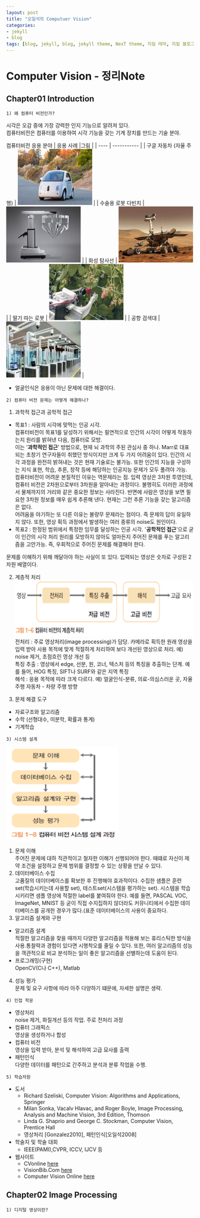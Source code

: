 ```yaml
---
layout: post
title: "오일석의 Computuer Vision"
categories: 
- jekyll
- blog
tags: [blog, jekyll, blog, jekyll theme, NexT theme, 지킬 테마, 지킬 블로그 포스팅, GitHub Pages]
---
```


# Computer Vision - 정리Note

<h2>Chapter01 Introduction</h2>

```
1) 왜 컴퓨터 비전인가?
```

시각은 오감 중에 가장 강력한 인지 기능으로 알려져 있다. <br>
컴퓨터비전은 컴퓨터를 이용하여 시각 기능을 갖는 기계 장치를 만드는 기술 분야.

컴퓨터비전 응용 분야
| 응용 사례 |그림 |
| ---- | ----------- |
| 구글 자동차 (자율 주행) | <img src="/assets/image/Chapter01/구글자동차.jpg" width="200" height="150"> |
| 수술용 로봇 다빈치 | <img src="/assets/image/Chapter01/로봇다빈치.jpg" width="200" height="150"> |
| 화성 탐사선 | <img src="/assets/image/Chapter01/화성탐사선.jpg" width="200" height="150"> |
| 딸기 따는 로봇 | <img src="/assets/image/Chapter01/딸기따는로봇.jpg" width="200" height="150"> |
| 공항 검색대 | <img src="/assets/image/Chapter01/공항검색대.jpg" width="200" height="150"> |

- 얼굴인식은 응용이 아닌 문제에 대한 해결이다.

```
2) 컴퓨터 비전 문제는 어떻게 해결하나?
```

1. 과학적 접근과 공학적 접근

- 목표1 : 사람의 시각에 맞먹는 인공 시각.<br>
  컴퓨터비전이 목표1를 달성하기 위해서는 필연적으로 인간의 시각이 어떻게 작동하는지 원리를 밝혀낸 다음, 컴퓨터로 모방. <br>
  이는 '**과학적인 접근**' 방법으로, 현재 뇌 과학의 주된 관심사 중 하나.
  Marr로 대표되는 초창기 연구자들이 취했던 방식이지만 크게 두 가지 어려움이 있다. 인간의 시각 과정을 완전히 밝혀내는 것은 현재 기술로는 불가능. 또한 인간의 지능을 구성하는 지식 표현, 학습, 추론, 창작 등에 해당하는 인공지능 문제가 모두 풀려야 가능. <br>
  컴퓨터비전이 어려운 본질적인 이유는 역문제라는 점. 입력 영상은 3차원 투영인데, 컴퓨터 비전은 2차원으로부터 3차원을 알아내는 과정이다. 불행히도 이러한 과정에서 물체까지의 거리와 같은 중요한 정보는 사라진다. 반면에 사람은 영상을 보면 필요한 3차원 정보를 매우 쉽게 추론해 낸다. 현재는 그런 추론 기능을 갖는 알고리즘은 없다.<br>
  어려움을 야기하는 또 다른 이유는 불량무 문제라는 점이다. 즉 문제의 답이 유일하지 않다. 또한, 영상 획득 과정에서 발생하는 여러 종류의 noise도 원인이다.
- 목표2 : 한정된 범위에서 특정한 임무를 달성하는 인공 시각.
  '**공학적인 접근**'으로 굳이 인간의 시각 처리 원리를 모방하지 않아도 얼마든지 주어진 문제를 푸는 알고리즘을 고안가능. 즉, 우회적으로 주어진 문제를 해결해야 한다.

문제를 이해하기 위해 깨달아야 하는 사실이 또 있다. 입력되는 영상은 숫자로 구성된 2차원 배열이다.

2. 계층적 처리 <br>
   <img src="./image/Chapter01/계층적 처리.png" width="500" height="150"> <br>
   전처리 : 주로 영상처리(image processing)가 담당. 카메라로 획득한 원래 영상을 입력 받아 사용 목적에 맞게 적절하게 처리하여 보다 개선된 영상으로 처리. 예) noise 제거, 초점흐린 영상 개선 등 <br>
   특징 추출 : 영상에서 edge, 선분, 원, 코너, 텍스처 등의 특징을 추출하는 단계. 예를 들어, HOG 특징, SIFT나 SURF와 같은 지역 특징 <br>
   해석 : 응용 목적에 따라 크게 다르다. 예) 얼굴인식-분류, 의료-의심스러운 곳, 자율 주행 자동차 - 차량 주행 방향

3. 문제 해결 도구

- 자료구조와 알고리즘
- 수학 (선형대수, 미분학, 확률과 통계)
- 기계학습

```
3) 시스템 설계
```

<img src="./image/Chapter01/시스템설계.png" width="300" height="250"> <br>

1. 문제 이해 <br>
   주어진 문제에 대하 직관적이고 철자한 이해가 선행되어야 한다. 때떄로 자신이 제약 조건을 설정하고 문제 범위를 결정할 수 있는 상황을 만날 수 있다.
2. 데이터베이스 수집 <br>
   고품질의 데이터베이스를 확보한 후 진행해야 효과적이다. 수집한 샘플은 훈련set(학습시키는데 사용할 set), 테스트set(시스템을 평가하는 set). 시스템을 학습시키리면 샘플 영상에 적절한 label를 붙여줘야 한다.
   예를 들면, PASCAL VOC, ImageNet, MNIST 등 굳이 직접 수지집하지 않더라도 커뮤니티에서 수집한 데이터베이스를 공개한 경우가 많다.(표준 데이터베이스의 사용이 중요하다.
3. 알고리즘 설계와 구현

- 알고리즘 설계 <br>
  적절한 알고리즘을 찾을 때까지 다양한 알고리즘을 적용해 보는 휴리스틱한 방식을 사용.통찰략과 경험이 있다면 시행착오를 줄일 수 있다. 또한, 여러 알고리즘의 성능을 객관적으로 비교 분석하는 일이 좋은 알고리즘을 선별하는데 도움이 된다.
- 프로그래밍(구현) <br>
  OpenCV(C나 C++), Matlab

4. 성능 평가 <br>
   문제 및 요구 사항에 따라 아주 다양하기 떄문에, 자세한 설명은 생략.

```
4) 인접 학문
```

- 영상처리 <br>
  noise 제거, 화질개선 등의 작업. 주로 전처리 과정
- 컴퓨터 그래픽스 <br>
  영상을 생성하거나 합성
- 컴퓨터 비전<br>
  영상을 입력 받아, 분석 및 해석하여 고급 묘사를 출력
- 패턴인식 <br>
  다양한 데이터를 패턴으로 간주하고 분석과 분류 작업을 수행.

```
5) 학습자원
```

- 도서 <br>
  - Richard Szeliski, Computer Vision: Algorithms and Applications, Springer
  - Milan Sonka, Vacalv Hlavac, and Roger Boyle, Image Processing, Analysis and Machine Vision, 3rd Edition, Thomson
  - Linda G. Shaprio and George C. Stockman, Computer Vision, Prentice Hall
  - 영상처리 [Gonzalez2010], 패턴인식[오일석2008]
- 학술지 및 학술 대회
  - IEEE(PAMI),CVPR, ICCV, IJCV 등
- 웹사이트
  - CVonline [here](http://homepages.inf.ed.ac.uk/rbf/CVonline)
  - VisionBib.Com [here](http://www.visionbib.com/bibliography/contents.html)
  - Computer Vision Online [here](http://www.computervisiononline.com)

<h2>Chapter02 Image Processing</h2>

```
1) 디지털 영상이란?
```
